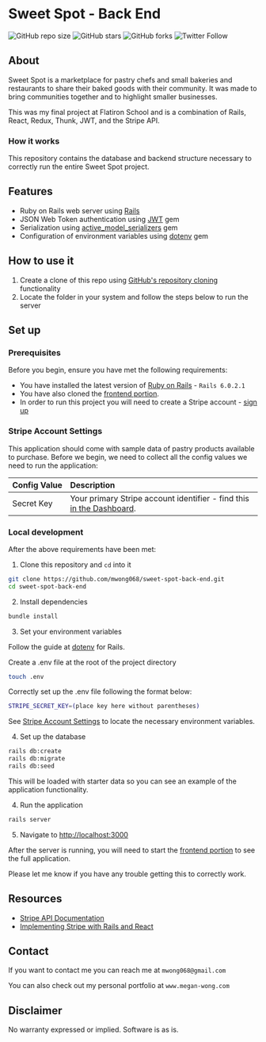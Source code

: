 # Sweet Spot - Back End

<!--- These are examples. See https://shields.io for others or to customize this set of shields. You might want to include dependencies, project status and licence info here --->
![GitHub repo size](https://img.shields.io/github/repo-size/mwong068/sweet-spot-back-end)
![GitHub stars](https://img.shields.io/github/stars/mwong068/sweet-spot-back-end)
![GitHub forks](https://img.shields.io/github/forks/mwong068/sweet-spot-back-end)
![Twitter Follow](https://img.shields.io/twitter/follow/mwong068?style=social)

## About

Sweet Spot is a marketplace for pastry chefs and small bakeries and restaurants to share their baked goods with their community. It was made to bring communities together and to highlight smaller businesses.

This was my final project at Flatiron School and is a combination of Rails, React, Redux, Thunk, JWT, and the Stripe API. 

### How it works

This repository contains the database and backend structure necessary to correctly run the entire Sweet Spot project.

## Features

- Ruby on Rails web server using [Rails](https://rubyonrails.org/)
- JSON Web Token authentication using [JWT](https://github.com/jwt/ruby-jwt) gem
- Serialization using [active_model_serializers](https://github.com/rails-api/active_model_serializers) gem
- Configuration of environment variables using [dotenv](https://github.com/bkeepers/dotenv) gem

## How to use it

1. Create a clone of this repo using [GitHub's repository cloning](https://help.github.com/en/github/creating-cloning-and-archiving-repositories/cloning-a-repository-from-github) functionality
2. Locate the folder in your system and follow the steps below to run the server

## Set up

### Prerequisites

Before you begin, ensure you have met the following requirements:
<!--- These are just example requirements. Add, duplicate or remove as required --->
* You have installed the latest version of [Ruby on Rails](https://rubyonrails.org/) - `Rails 6.0.2.1`
* You have also cloned the [frontend portion](https://github.com/mwong068/sweet-spot-front-end).
* In order to run this project you will need to create a Stripe account - [sign up](https://dashboard.stripe.com/register)

### Stripe Account Settings

This application should come with sample data of pastry products available to purchase. Before we begin, we need to collect all the config values we need to run the application:

| Config&nbsp;Value | Description                                                                                                                                                  |
| :---------------- | :----------------------------------------------------------------------------------------------------------------------------------------------------------- |
| Secret&nbsp;Key  | Your primary Stripe account identifier - find this [in the Dashboard](https://dashboard.stripe.com/).                                                         |

### Local development

After the above requirements have been met:

1. Clone this repository and `cd` into it

```bash
git clone https://github.com/mwong068/sweet-spot-back-end.git
cd sweet-spot-back-end
```

2. Install dependencies

```bash
bundle install
```

3. Set your environment variables

Follow the guide at [dotenv](https://github.com/bkeepers/dotenv) for Rails.

Create a .env file at the root of the project directory
```bash
touch .env
```

Correctly set up the .env file following the format below:
```bash
STRIPE_SECRET_KEY=(place key here without parentheses)
```

See [Stripe Account Settings](#stripe-account-settings) to locate the necessary environment variables.

4. Set up the database

```bash
rails db:create
rails db:migrate
rails db:seed
```

This will be loaded with starter data so you can see an example of the application functionality.

4. Run the application

```bash
rails server
```

5. Navigate to [http://localhost:3000](http://localhost:3000)

After the server is running, you will need to start the [frontend portion](https://github.com/mwong068/sweet-spot-front-end) to see the full application.


Please let me know if you have any trouble getting this to correctly work.


## Resources

- [Stripe API Documentation](https://stripe.com/docs/api)
- [Implementing Stripe with Rails and React](https://medium.com/@gaidaescobar/using-stripe-api-with-react-and-ruby-b50c533a697f)


## Contact

If you want to contact me you can reach me at `mwong068@gmail.com`

You can also check out my personal portfolio at `www.megan-wong.com`


## Disclaimer

No warranty expressed or implied. Software is as is.
